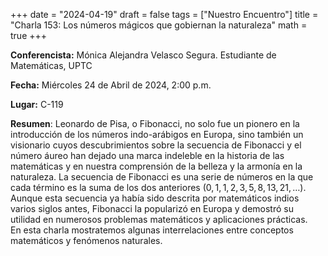 +++
date  = "2024-04-19"
draft = false
tags  = ["Nuestro Encuentro"]
title = "Charla 153: Los números mágicos que gobiernan la naturaleza"
math  = true
+++

**Conferencista:** Mónica Alejandra Velasco Segura. Estudiante de Matemáticas, UPTC

**Fecha:** Miércoles 24 de Abril de 2024, 2:00 p.m.

**Lugar:** C-119

**Resumen**: Leonardo de Pisa, o Fibonacci, no solo fue un pionero en la introducción de los números indo-arábigos en Europa, sino también un visionario cuyos descubrimientos sobre la secuencia de Fibonacci y el número áureo han dejado una marca indeleble en la historia de las matemáticas y en nuestra comprensión de la belleza y la armonía en la naturaleza. La secuencia de Fibonacci es una serie de números en la que cada término es la suma de los dos anteriores $(0, 1, 1, 2, 3, 5, 8, 13, 21, \ldots)$. Aunque esta secuencia ya había sido descrita por matemáticos indios varios siglos antes, Fibonacci la popularizó en Europa y demostró su utilidad en numerosos problemas matemáticos y aplicaciones prácticas. <br> En esta charla mostratemos algunas interrelaciones entre conceptos matemáticos y fenómenos naturales.

